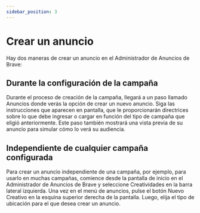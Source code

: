 ```yaml
---
sidebar_position: 3
---
```


# Crear un anuncio

Hay dos maneras de crear un anuncio en el Administrador de Anuncios de Brave:

## Durante la configuración de la campaña

Durante el proceso de creación de la campaña, llegará a un paso llamado Anuncios donde verás la opción de crear un nuevo anuncio. Siga las instrucciones que aparecen en pantalla, que le proporcionarán directrices sobre lo que debe ingresar o cargar en función del tipo de campaña que eligió anteriormente. Este paso también mostrará una vista previa de su anuncio para simular cómo lo verá su audiencia.

## Independiente de cualquier campaña configurada

Para crear un anuncio independiente de una campaña, por ejemplo, para usarlo en muchas campañas, comience desde la pantalla de inicio en el Administrador de Anuncios de Brave y seleccione Creatividades en la barra lateral izquierda. Una vez en el menú de anuncios, pulse el botón Nuevo Creativo en la esquina superior derecha de la pantalla. Luego, elija el tipo de ubicación para el que desea crear un anuncio.
